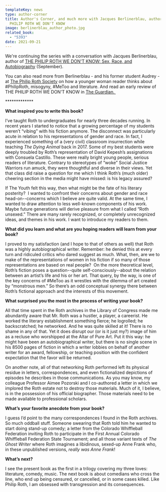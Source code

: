 ```yaml
---
templateKey: news
type: author-corner
title: Author's Corner, and much more with Jacques Berlinerblau, author of THE
  PHILIP ROTH WE DON'T KNOW
image: berlinerblau_author_photo.jpg
related_book:
  - "5393"
date: 2021-09-21
---
```

We're continuing the series with a conversation with Jacques Berlinerblau, author of [THE PHILIP ROTH WE DON'T KNOW: Sex, Race, and Autobiography](https://www.upress.virginia.edu/title/5393) (September). 

You can also read more from Berlinerblau - and his former student Audrey - at [The Philip Roth Society](https://www.philiprothsociety.org/single-post/audrey-speaks-unmuting-women-a-former-student-writes-back-to-her-professor-about-philip-roth) on how a younger woman reader thinks about #PhilipRoth, misogyny, #MeToo and literature. And read an early review of THE PHILIP ROTH WE DON'T KNOW in [The Guardian. ](https://www.theguardian.com/books/2021/aug/29/a-master-of-self-promotion-letters-reveal-how-philip-roth-hustled-for-prizes)

\*\*\*\*\*\*\*\*\*\*\*\**

**What inspired you to write this book?**

I’ve taught Roth to undergraduates for nearly three decades running. In recent years I started to notice that a growing percentage of my students weren’t “vibing” with his fiction anymore. The disconnect was particularly acute in relation to his representations of gender and race. In fact, I experienced something of a (very civil) classroom insurrection while teaching *The Dying Animal* back in 2017. Some of my best students were deeply troubled by Roth’s representation of David Kepesh’s assignations with Consuela Castillo. These were really bright young people, serious readers of literature. Contrary to stereotypes of “woke” Social Justice Warriors run amuck, they were thoughtful and diverse in their views. Yet that class did raise a question for me which I think Roth’s (much older) cheering section in the media might have missed: is his legacy assured?

If The Youth felt this way, then what might be the fate of his literary posterity?  I wanted to confront their concerns about gender and race head-on--concerns which I believe are quite valid. At the same time, I wanted to draw attention to less well-known components of his work. Maybe future generations will derive pleasure from what I called “Roth unsexed.” There are many rarely recognized, or completely unrecognized ideas, and themes in his work. I want to introduce my readers to them.

**What did you learn and what are you hoping readers will learn from your book?**

I proved to my satisfaction (and I hope to that of others as well) that Roth was a highly autobiographical writer. Remember: he denied this at every turn and ridiculed critics who dared suggest as much. What, then, are we to make of the representations of women in his fiction if so many of those representations are based on real people?  On the more theoretical level, Roth’s fiction poses a question--quite self-consciously--about the relation between an artist’s life and his or her art. That query, by the way, is one of the key concerns of #MeToo as it wrestles with the dilemma of art created by “monstrous men.” So there’s an odd conceptual synergy there between Roth’s fictional approach and the interests of this movement.

**What surprised you the most in the process of writing your book?**

All that time spent in the Roth archives in the Library of Congress made me abundantly aware that Mr. Roth was a hustler, a player, a careerist. He worked the literary establishment something fierce; he logrolled; he backscratched; he networked. And he was quite skilled at it! There is no shame in any of that. Yet it does disrupt our (or is it just my?) image of him as a recluse who worshipped at the Altar of Pure Art. Put it this way: he might have been an autobiographical writer, but there is no single scene in his 8500 pages of fiction in which a writer lobbies on behalf of another writer for an award, fellowship, or teaching position with the confident expectation that the favor will be returned.

On another note, all of that networking Roth performed left its physical residue in letters, correspondences, and even fictionalized depictions of episodes he describes in those communications. As you may know, my colleague Professor Aimee Pozorski and I co-authored a letter in which we implored the Roth estate not to destroy those materials. Much of it, I believe, is in the possession of his official biographer. Those materials need to be made available to professional scholars.

**What’s your favorite anecdote from your book?**

I guess I’d point to the many correspondences I found in the Roth archives. So much oddball stuff. Someone swearing that Roth told him he wanted to start doing stand-up comedy; a letter from the Colorado Whiffleball Federation inviting Roth to participate in the First Annual Colorado Whiffleball Federation State Tournament; and all those variant texts of *The Ghost Writer* where Roth imagines a libidinous, sexed-up Anne Frank who, in these unpublished versions, *really was Anne Frank*!

**What’s next?**

I see the present book as the first in a trilogy covering my three loves: literature, comedy, music. The next book is about comedians who cross the line, who end up being censured, or cancelled, or in some cases killed. Like Philip Roth, I am obsessed with transgression and its consequences.